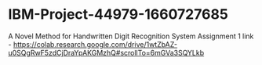 # IBM-Project-44979-1660727685
A Novel Method for Handwritten Digit Recognition System
Assignment 1 link - https://colab.research.google.com/drive/1wtZbAZ-u0SQgRwF5zdCjDraYpAKGMzhQ#scrollTo=6mGVa3SQYLkb
